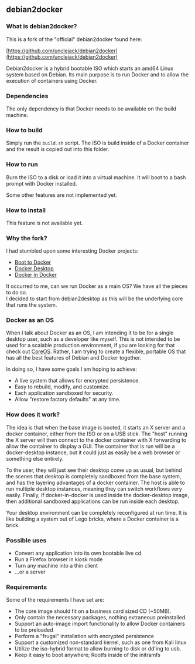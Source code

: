 debian2docker
-------------

### What is debian2docker?

This is a fork of the "official" debian2docker found here:

[https://github.com/unclejack/debian2docker](https://github.com/unclejack/debian2docker)

>
Debian2docker is a hybrid bootable ISO which starts an amd64 Linux system based on Debian. Its main purpose is to run Docker and to allow the execution of containers using Docker.

### Dependencies

The only dependency is that Docker needs to be available on the build machine.

### How to build

Simply run the `build.sh` script. The ISO is build inside of a Docker container and the result is copied out into this folder.

### How to run

Burn the ISO to a disk or load it into a virtual machine. It will boot to a bash prompt with Docker installed.

Some other features are not implemented yet.

### How to install

This feature is not available yet.

### Why the fork?

I had stumbled upon some interesting Docker projects:

 - [Boot to Docker](https://github.com/unclejack/debian2docker)
 - [Docker Desktop](https://github.com/rogaha/docker-desktop)
 - [Docker in Docker](https://github.com/jpetazzo/dind)
 
It occurred to me, can we run Docker as a main OS? We have all the pieces to do so.  
I decided to start from debian2desktop as this will be the underlying core that runs the system.

### Docker as an OS

When I talk about Docker as an OS, I am intending it to be for a single desktop user, such as a developer like myself. This is not intended to be used for a scalable production environment, if you are looking for that check out [CoreOS](https://coreos.com/). Rather, I am trying to create a flexible, portable OS that has all the best features of Debian and Docker together.

In doing so, I have some goals I am hoping to achieve:

 - A live system that allows for encrypted persistence.
 - Easy to rebuild, modify, and customize.
 - Each application sandboxed for security.
 - Allow "restore factory defaults" at any time.

### How does it work?

The idea is that when the base image is booted, it starts an X server and a docker container, either from the ISO or on a USB stick. The "host" running the X server will then connect to the docker container with X forwarding to allow the container to display a GUI. The container that is run will be a docker-desktop instance, but it could just as easily be a web browser or something else entirely.

To the user, they will just see their desktop come up as usual, but behind the scenes that desktop is completely sandboxed from the base system, and has the layering advantages of a docker container.
The host is able to run multiple desktop instances, meaning they can switch workflows very easily.
Finally, if docker-in-docker is used inside the docker-desktop image, then additional sandboxed applications can be run inside each desktop.

Your desktop environment can be completely reconfigured at run time. It is like building a system out of Lego bricks, where a Docker container is a brick.

### Possible uses

 - Convert any application into its own bootable live cd
 - Run a Firefox browser in kiosk mode
 - Turn any machine into a thin client
 - ...or a server

### Requirements

Some of the requirements I have set are:

 - The core image should fit on a business card sized CD (~50MB).
 - Only contain the necessary packages, nothing extraneous preinstalled. 
 - Support an auto-image import functionality to allow Docker containers to be preloaded
 - Perform a "frugal" installation with encrypted persistence
 - Support a customized non-standard kernel, such as one from Kali linux
 - Utilize the iso-hybrid format to allow burning to disk or dd'ing to usb.
 - Keep it easy to boot anywhere; Rootfs inside of the initramfs
 
